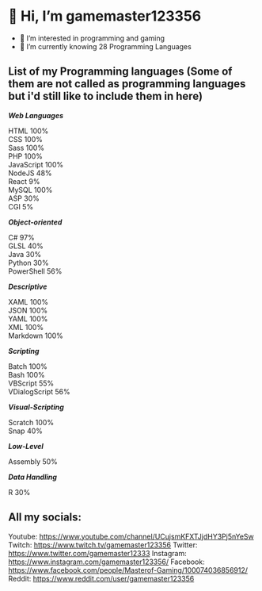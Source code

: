 # 👋 Hi, I’m gamemaster123356
- 👀 I’m interested in programming and gaming
- 🌱 I’m currently knowing 28 Programming Languages

## List of my Programming languages (Some of them are not called as programming languages but i'd still like to include them in here)

***Web Languages***<br>

HTML               100%<br>
CSS                100%<br>
Sass               100%<br>
PHP                100%<br>
JavaScript         100%<br>
NodeJS             48%<br>
React              9%<br>
MySQL              100%<br>
ASP                30%<br>
CGI                5%

***Object-oriented***<br>

C#                 97%<br>
GLSL               40%<br>
Java               30%<br>
Python             30%<br>
PowerShell         56%

***Descriptive***<br>

XAML               100%<br>
JSON               100%<br>
YAML               100%<br>
XML                100%<br>
Markdown           100%

***Scripting***<br>

Batch              100%<br>
Bash               100%<br>
VBScript           55%<br>
VDialogScript      56%

***Visual-Scripting***<br>

Scratch            100%<br>
Snap               40%

***Low-Level***<br>

Assembly           50%

***Data Handling***<br>

R                  30%<br>

## All my socials:
Youtube: https://www.youtube.com/channel/UCujsmKFXTJjdHY3Pj5nYeSw
Twitch: https://www.twitch.tv/gamemaster123356
Twitter: https://www.twitter.com/gamemaster12333
Instagram: https://www.instagram.com/gamemaster123356/
Facebook: https://www.facebook.com/people/Masterof-Gaming/100074036856912/
Reddit: https://www.reddit.com/user/gamemaster123356
